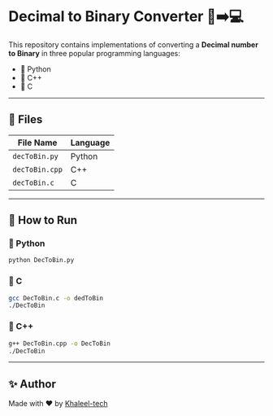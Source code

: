 # Decimal to Binary Converter 🔢➡️💻

This repository contains implementations of converting a **Decimal number to Binary** in three popular programming languages:

- 🐍 Python
- 🧠 C++
- 🔧 C

---

## 📁 Files

| File Name       | Language |
|----------------|----------|
| `decToBin.py`  | Python   |
| `decToBin.cpp` | C++      |
| `decToBin.c`   | C        |

---

## 🚀 How to Run

### 🐍 Python
```bash
python DecToBin.py
```
### 🔧 C
```bash
gcc DecToBin.c -o dedToBin
./DecToBin
```
### 🧠 C++
```bash
g++ DecToBin.cpp -o DecToBin
./DecToBin
```

---

## ✨ Author

Made with ❤️ by [Khaleel-tech](https://github.com/Khaleel-tech)
